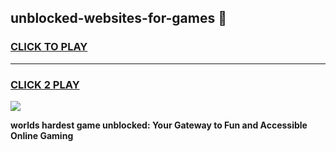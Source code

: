 
## unblocked-websites-for-games 👋
<h3>
<a href="https://premium.freeplayer.one?title=unblocked-websites-for-games&ref=14F">CLICK TO PLAY</a></h3>
<hr>

<h3>
<a href="https://premium.freeplayer.one?title=unblocked-websites-for-games&ref=14F">CLICK 2 PLAY</a>
  
</h3>

<a href="https://premium.freeplayer.one?title=unblocked-websites-for-games&ref=12F/"><img src="https://clearcache.store/games.png"></a>


**worlds hardest game unblocked: Your Gateway to Fun and Accessible Online Gaming**
